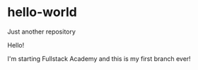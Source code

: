 # hello-world
Just another repository

Hello! 

I'm starting Fullstack Academy and this is my first branch ever! 
